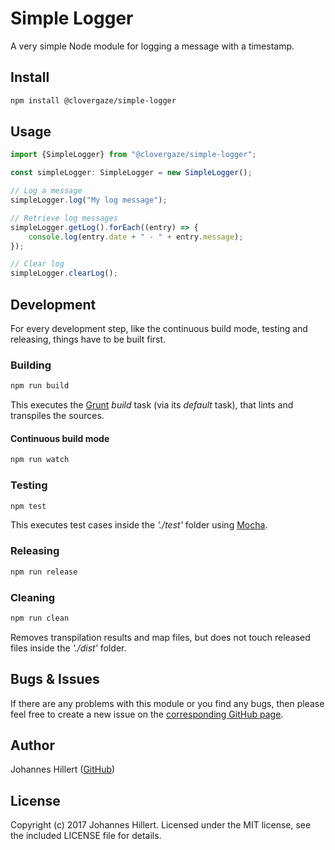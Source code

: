 # Simple Logger

A very simple Node module for logging a message with a timestamp.

## Install

~~~bash
npm install @clovergaze/simple-logger
~~~

## Usage

~~~typescript
import {SimpleLogger} from "@clovergaze/simple-logger";

const simpleLogger: SimpleLogger = new SimpleLogger();

// Log a message
simpleLogger.log("My log message");

// Retrieve log messages
simpleLogger.getLog().forEach((entry) => {
    console.log(entry.date + " - " + entry.message);
});

// Clear log
simpleLogger.clearLog();
~~~

## Development
For every development step, like the continuous build mode, testing and releasing, things have to be built first.

### Building

~~~bash
npm run build
~~~

This executes the [Grunt](https://gruntjs.com/) _build_ task (via its _default_ task), that lints and transpiles the
sources.

#### Continuous build mode

~~~bash
npm run watch
~~~

### Testing

~~~bash
npm test
~~~

This executes test cases inside the _'./test'_ folder using [Mocha](http://mochajs.org/).

### Releasing

~~~bash
npm run release
~~~

### Cleaning

~~~bash
npm run clean
~~~

Removes transpilation results and map files, but does not touch released files inside the _'./dist'_ folder.

## Bugs & Issues

If there are any problems with this module or you find any bugs, then please feel free to create a new issue on the
[corresponding GitHub page](https://github.com/clovergaze/simple-logger/issues).

## Author

Johannes Hillert ([GitHub](https://github.com/clovergaze))

## License

Copyright (c) 2017 Johannes Hillert. Licensed under the MIT license, see the included LICENSE file for details.